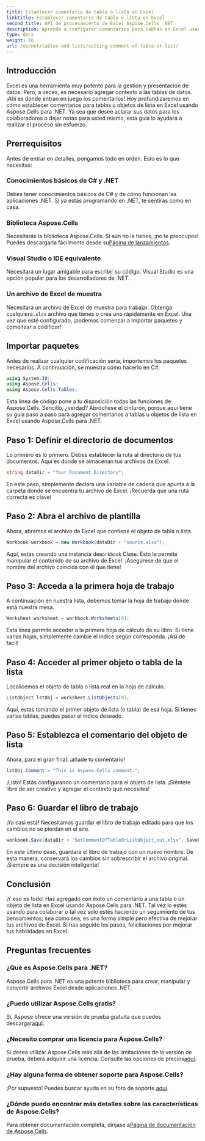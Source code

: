 ```yaml
---
title: Establecer comentario de tabla o lista en Excel
linktitle: Establecer comentario de tabla o lista en Excel
second_title: API de procesamiento de Excel Aspose.Cells .NET
description: Aprenda a configurar comentarios para tablas en Excel usando Aspose.Cells para .NET con nuestra sencilla guía paso a paso.
type: docs
weight: 16
url: /es/net/tables-and-lists/setting-comment-of-table-or-list/
---
```

## Introducción
Excel es una herramienta muy potente para la gestión y presentación de datos. Pero, a veces, es necesario agregar contexto a las tablas de datos. ¡Ahí es donde entran en juego los comentarios! Hoy profundizaremos en cómo establecer comentarios para tablas u objetos de lista en Excel usando Aspose.Cells para .NET. Ya sea que desee aclarar sus datos para los colaboradores o dejar notas para usted mismo, esta guía lo ayudará a realizar el proceso sin esfuerzo.
## Prerrequisitos
Antes de entrar en detalles, pongamos todo en orden. Esto es lo que necesitas:
### Conocimientos básicos de C# y .NET
Debes tener conocimientos básicos de C# y de cómo funcionan las aplicaciones .NET. Si ya estás programando en .NET, te sentirás como en casa.
### Biblioteca Aspose.Cells
 Necesitarás la biblioteca Aspose.Cells. Si aún no la tienes, ¡no te preocupes! Puedes descargarla fácilmente desde su[Página de lanzamientos](https://releases.aspose.com/cells/net/).
### Visual Studio o IDE equivalente
Necesitará un lugar amigable para escribir su código. Visual Studio es una opción popular para los desarrolladores de .NET.
### Un archivo de Excel de muestra
 Necesitará un archivo de Excel de muestra para trabajar. Obtenga cualquiera`.xlsx` archivo que tienes o crea uno rápidamente en Excel.
Una vez que esté configurado, ¡podemos comenzar a importar paquetes y comenzar a codificar!
## Importar paquetes
Antes de realizar cualquier codificación seria, importemos los paquetes necesarios. A continuación, se muestra cómo hacerlo en C#:
```csharp
using System.IO;
using Aspose.Cells;
using Aspose.Cells.Tables;
```
Esta línea de código pone a tu disposición todas las funciones de Aspose.Cells. Sencillo, ¿verdad?
Abróchese el cinturón, porque aquí tiene su guía paso a paso para agregar comentarios a tablas u objetos de lista en Excel usando Aspose.Cells para .NET.
## Paso 1: Definir el directorio de documentos
Lo primero es lo primero. Debes establecer la ruta al directorio de tus documentos. Aquí es donde se almacenan tus archivos de Excel.
```csharp
string dataDir = "Your Document Directory";
```
En este paso, simplemente declara una variable de cadena que apunta a la carpeta donde se encuentra tu archivo de Excel. ¡Recuerda que una ruta correcta es clave!
## Paso 2: Abra el archivo de plantilla
Ahora, abramos el archivo de Excel que contiene el objeto de tabla o lista.
```csharp
Workbook workbook = new Workbook(dataDir + "source.xlsx");
```
 Aquí, estás creando una instancia de`Workbook` Clase. Esto le permite manipular el contenido de su archivo de Excel. ¡Asegúrese de que el nombre del archivo coincida con el que tiene!
## Paso 3: Acceda a la primera hoja de trabajo
A continuación en nuestra lista, debemos tomar la hoja de trabajo donde está nuestra mesa.
```csharp
Worksheet worksheet = workbook.Worksheets[0];
```
Esta línea permite acceder a la primera hoja de cálculo de su libro. Si tiene varias hojas, simplemente cambie el índice según corresponda. ¡Así de fácil!
## Paso 4: Acceder al primer objeto o tabla de la lista
Localicemos el objeto de tabla o lista real en la hoja de cálculo.
```csharp
ListObject lstObj = worksheet.ListObjects[0];
```
Aquí, estás tomando el primer objeto de lista (o tabla) de esa hoja. Si tienes varias tablas, puedes pasar el índice deseado.
## Paso 5: Establezca el comentario del objeto de lista
Ahora, para el gran final: ¡añade tu comentario!
```csharp
lstObj.Comment = "This is Aspose.Cells comment.";
```
¡Listo! Estás configurando un comentario para el objeto de lista. ¡Siéntete libre de ser creativo y agregar el contexto que necesites!
## Paso 6: Guardar el libro de trabajo
¡Ya casi está! Necesitamos guardar el libro de trabajo editado para que los cambios no se pierdan en el aire.
```csharp
workbook.Save(dataDir + "SetCommentOfTableOrListObject_out.xlsx", SaveFormat.Xlsx);
```
En este último paso, guardará el libro de trabajo con un nuevo nombre. De esta manera, conservará los cambios sin sobrescribir el archivo original. ¡Siempre es una decisión inteligente!
## Conclusión
¡Y eso es todo! Has agregado con éxito un comentario a una tabla o un objeto de lista en Excel usando Aspose.Cells para .NET. Tal vez lo estés usando para colaborar o tal vez solo estés haciendo un seguimiento de tus pensamientos; sea como sea, es una forma simple pero efectiva de mejorar tus archivos de Excel. Si has seguido los pasos, felicitaciones por mejorar tus habilidades en Excel.
## Preguntas frecuentes
### ¿Qué es Aspose.Cells para .NET?  
Aspose.Cells para .NET es una potente biblioteca para crear, manipular y convertir archivos Excel desde aplicaciones .NET.
### ¿Puedo utilizar Aspose.Cells gratis?  
 Sí, Aspose ofrece una versión de prueba gratuita que puedes descargar[aquí](https://releases.aspose.com/).
### ¿Necesito comprar una licencia para Aspose.Cells?  
 Si desea utilizar Aspose.Cells más allá de las limitaciones de la versión de prueba, deberá adquirir una licencia. Consulte las opciones de precios[aquí](https://purchase.aspose.com/buy).
### ¿Hay alguna forma de obtener soporte para Aspose.Cells?  
¡Por supuesto! Puedes buscar ayuda en su foro de soporte.[aquí](https://forum.aspose.com/c/cells/9).
### ¿Dónde puedo encontrar más detalles sobre las características de Aspose.Cells?  
 Para obtener documentación completa, diríjase a[Página de documentación de Aspose.Cells](https://reference.aspose.com/cells/net/).
